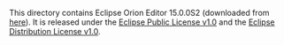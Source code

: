 This directory contains Eclipse Orion Editor 15.0.0S2 (downloaded from [here](http://download.eclipse.org/orion/)). It is released under the [Eclipse Public License v1.0](https://www.eclipse.org/legal/epl-v10.html) and the [Eclipse Distribution License v1.0](https://www.eclipse.org/org/documents/edl-v10.php).
